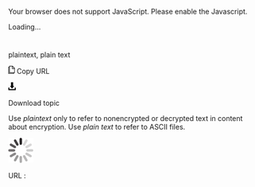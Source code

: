 Your browser does not support JavaScript. Please enable the Javascript.

Loading...

# 

plaintext, plain text

![Copy URL](plaintext-plain-text_files/Copy.png)
Copy URL

![Download](plaintext-plain-text_files/Download.png)

Download topic

Use *plaintext* only to refer to nonencrypted or decrypted text in content about encryption. Use *plain text* to refer to ASCII files.

![In progress](plaintext-plain-text_files/activity-large.gif)

URL :
